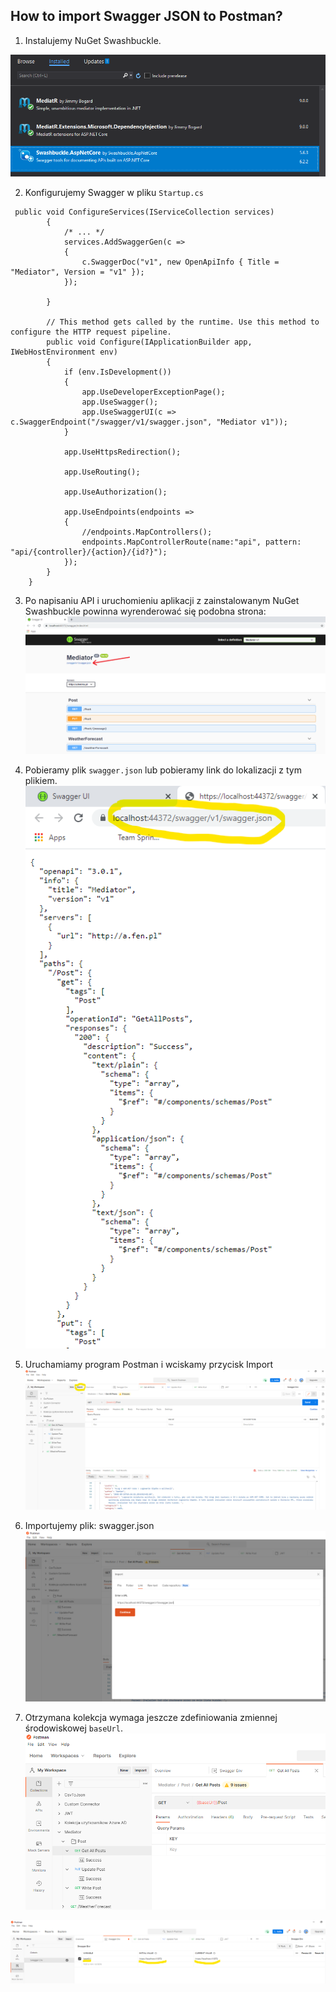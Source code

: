 ## How to import Swagger JSON to Postman?
1. Instalujemy NuGet Swashbuckle.

![App](./.images/nuget-swashbuckle.png)  

2. Konfigurujemy Swagger w pliku ```Startup.cs```
```
 public void ConfigureServices(IServiceCollection services)
        {
            /* ... */
            services.AddSwaggerGen(c =>
            {
                c.SwaggerDoc("v1", new OpenApiInfo { Title = "Mediator", Version = "v1" });
            });

        }

        // This method gets called by the runtime. Use this method to configure the HTTP request pipeline.
        public void Configure(IApplicationBuilder app, IWebHostEnvironment env)
        {
            if (env.IsDevelopment())
            {
                app.UseDeveloperExceptionPage();
                app.UseSwagger();
                app.UseSwaggerUI(c => c.SwaggerEndpoint("/swagger/v1/swagger.json", "Mediator v1"));
            }

            app.UseHttpsRedirection();

            app.UseRouting();

            app.UseAuthorization();

            app.UseEndpoints(endpoints =>
            {
                //endpoints.MapControllers();
                endpoints.MapControllerRoute(name:"api", pattern: "api/{controller}/{action}/{id?}");
            });
        }
    }
```
  
3. Po napisaniu API i uruchomieniu aplikacji z zainstalowanym NuGet Swashbuckle powinna wyrenderować się podobna strona:  
![Swagger API](./.images/swagger-api.png)  
  
4. Pobieramy plik ```swagger.json``` lub pobieramy link do lokalizacji z tym plikiem.  
![JSON](./.images/json.png)  
  
4. Uruchamiamy program Postman i wciskamy przycisk Import  
![Postman](./.images/postman.png)  
  
5. Importujemy plik: swagger.json  
![Import](./.images/import.png)  
  
6. Otrzymana kolekcja wymaga jeszcze zdefiniowania zmiennej środowiskowej ```baseUrl```.  
![Endpoints](./.images/endpoints.png)  
  
![Endpoints](./.images/baseurl.png) 